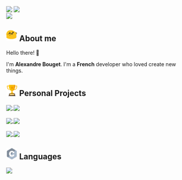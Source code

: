 <!-- LINK stats -->

<div>
    <img height=150 align="center" src="https://github-readme-stats.vercel.app/api?username=alex-bouget&hide_title=true&rank=false&rank_icon=percentile&show_icons=true&theme=radical&card_width=450"/>
    <img height=150 align="center" src="https://github-readme-stats.vercel.app/api/top-langs/?username=alex-bouget&layout=compact&theme=radical&hide_title=true&langs_count=6&card_width=150&hide=html,css"/>
    </br/>
    <img height=150 align="center" src="https://streak-stats.demolab.com?user=alex-bouget&theme=radical&date_format=j%20M%5B%20Y%5D&card_width=700"/>
</div>


<!-- LINK ABOUT ME -->

## <picture><img src = "https://github.com/alex-bouget/alex-bouget/blob/main/img/happy.gif?raw=true" height=30px width=30px></picture> About me


Hello there! 👋

I'm **Alexandre Bouget**. I'm a **French** developer who loved create new things.


## <img src="https://github.com/alex-bouget/alex-bouget/blob/main/img/trophy.gif?raw=true" height=30px width=30px> Personal Projects

<div>
    <!--  webview-meson -->
    <a href="https://github.com/alex-bouget/webview-meson">
        <img height=100 align="center" src="https://github-readme-stats.vercel.app/api/pin/?username=alex-bouget&repo=webview-meson&theme=radical&show_owner=true&card_width=500"/>
    </a>
    <!-- Adebipe -->
    <a href="https://github.com/alex-bouget/Adebipe">
        <img height=100 align="center" src="https://github-readme-stats.vercel.app/api/pin/?username=alex-bouget&repo=Adebipe&theme=radical&show_owner=true&card_width=500"/>
    </a>
</div>
<br/>
<div>
    <!--  Kromblastcpp -->
    <a href="https://github.com/alex-bouget/Kromblastcpp">
        <img height=100 align="center" src="https://github-readme-stats.vercel.app/api/pin/?username=alex-bouget&repo=Kromblastcpp&theme=radical&show_owner=true&card_width=500"/>
    </a>
    <!--  LineUp -->
    <a href="https://github.com/alex-bouget/LineUp">
        <img height=100 align="center" src="https://github-readme-stats.vercel.app/api/pin/?username=alex-bouget&repo=LineUp&theme=radical&show_owner=true&card_width=500"/>
    </a>
</div>
<br/>
<div>
    <!--  prefetch -->
    <a href="https://github.com/alex-bouget/prefetch">
        <img height=100 align="center" src="https://github-readme-stats.vercel.app/api/pin/?username=alex-bouget&repo=prefetch&theme=radical&show_owner=true&card_width=500"/>
    </a>
    <!--  AndroidLabyrinthe -->
    <a href="https://github.com/alex-bouget/AndroidLabyrinthe">
        <img height=100 align="center" src="https://github-readme-stats.vercel.app/api/pin/?username=alex-bouget&repo=AndroidLabyrinthe&theme=radical&show_owner=true&card_width=500"/>
    </a>
</div>


<!-- LINK LANGUAGES -->

## <picture><img src = "https://github.com/alex-bouget/alex-bouget/blob/main/img/programming-languages.gif?raw=true" width = 30px></picture> Languages

![](https://skillicons.dev/icons?i=ts,php,git,github,gitlab,js,html,css,cpp,c,cs,mysql,python,bash,vuejs,java,nuxt,docker)